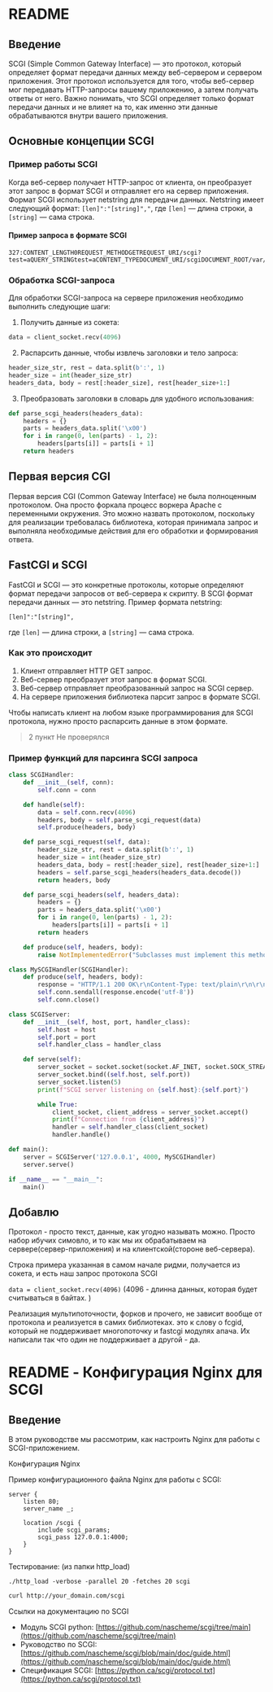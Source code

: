 # README

## Введение

SCGI (Simple Common Gateway Interface) — это протокол, который определяет формат передачи данных между веб-сервером и сервером приложения. Этот протокол используется для того, чтобы веб-сервер мог передавать HTTP-запросы вашему приложению, а затем получать ответы от него. Важно понимать, что SCGI определяет только формат передачи данных и не влияет на то, как именно эти данные обрабатываются внутри вашего приложения.

## Основные концепции SCGI

### Пример работы SCGI

Когда веб-сервер получает HTTP-запрос от клиента, он преобразует этот запрос в формат SCGI и отправляет его на сервер приложения. Формат SCGI использует netstring для передачи данных. Netstring имеет следующий формат: `[len]":"[string]","`, где `[len]` — длина строки, а `[string]` — сама строка.

#### Пример запроса в формате SCGI

```
327:CONTENT_LENGTH0REQUEST_METHODGETREQUEST_URI/scgi?test=aQUERY_STRINGtest=aCONTENT_TYPEDOCUMENT_URI/scgiDOCUMENT_ROOT/var/www/htmlSCGI1SERVER_PROTOCOLHTTP/1.1REQUEST_SCHEMEhttpREMOTE_ADDR127.0.0.1REMOTE_PORT60212SERVER_PORT80SERVER_NAME_HTTP_HOST127.0.0.1HTTP_USER_AGENTcurl/7.81.0HTTP_ACCEPT*/*,
```

### Обработка SCGI-запроса

Для обработки SCGI-запроса на сервере приложения необходимо выполнить следующие шаги:

1. Получить данные из сокета:

```python
data = client_socket.recv(4096)
```

2. Распарсить данные, чтобы извлечь заголовки и тело запроса:

```python
header_size_str, rest = data.split(b':', 1)
header_size = int(header_size_str)
headers_data, body = rest[:header_size], rest[header_size+1:]
```

3. Преобразовать заголовки в словарь для удобного использования:

```python
def parse_scgi_headers(headers_data):
    headers = {}
    parts = headers_data.split('\x00')
    for i in range(0, len(parts) - 1, 2):
        headers[parts[i]] = parts[i + 1]
    return headers
```

## Первая версия CGI

Первая версия CGI (Common Gateway Interface) не была полноценным протоколом. Она просто форкала процесс воркера Apache с переменными окружения. Это можно назвать протоколом, поскольку для реализации требовалась библиотека, которая принимала запрос и выполняла необходимые действия для его обработки и формирования ответа.

## FastCGI и SCGI

FastCGI и SCGI — это конкретные протоколы, которые определяют формат передачи запросов от веб-сервера к скрипту. В SCGI формат передачи данных — это netstring. Пример формата netstring:

```
[len]":"[string]", 
```

где `[len]` — длина строки, а `[string]` — сама строка.

### Как это происходит

1. Клиент отправляет HTTP GET запрос.
2. Веб-сервер преобразует этот запрос в формат SCGI.
3. Веб-сервер отправляет преобразованный запрос на SCGI сервер.
4. На сервере приложения библиотека парсит запрос в формате SCGI.

Чтобы написать клиент на любом языке программирования для SCGI протокола, нужно просто распарсить данные в этом формате.

> 2 пункт Не проверялся

### Пример функций для парсинга SCGI запроса

```python
class SCGIHandler:
    def __init__(self, conn):
        self.conn = conn

    def handle(self):
        data = self.conn.recv(4096)
        headers, body = self.parse_scgi_request(data)
        self.produce(headers, body)

    def parse_scgi_request(self, data):
        header_size_str, rest = data.split(b':', 1)
        header_size = int(header_size_str)
        headers_data, body = rest[:header_size], rest[header_size+1:]
        headers = self.parse_scgi_headers(headers_data.decode())
        return headers, body

    def parse_scgi_headers(self, headers_data):
        headers = {}
        parts = headers_data.split('\x00')
        for i in range(0, len(parts) - 1, 2):
            headers[parts[i]] = parts[i + 1]
        return headers

    def produce(self, headers, body):
        raise NotImplementedError("Subclasses must implement this method")

class MySCGIHandler(SCGIHandler):
    def produce(self, headers, body):
        response = "HTTP/1.1 200 OK\r\nContent-Type: text/plain\r\n\r\nHello, World!"
        self.conn.sendall(response.encode('utf-8'))
        self.conn.close()

class SCGIServer:
    def __init__(self, host, port, handler_class):
        self.host = host
        self.port = port
        self.handler_class = handler_class

    def serve(self):
        server_socket = socket.socket(socket.AF_INET, socket.SOCK_STREAM)
        server_socket.bind((self.host, self.port))
        server_socket.listen(5)
        print(f"SCGI server listening on {self.host}:{self.port}")

        while True:
            client_socket, client_address = server_socket.accept()
            print(f"Connection from {client_address}")
            handler = self.handler_class(client_socket)
            handler.handle()

def main():
    server = SCGIServer('127.0.0.1', 4000, MySCGIHandler)
    server.serve()

if __name__ == "__main__":
    main()
```

## Добавлю
Протокол - просто текст, данные, как угодно называть можно. Просто набор ибучих симовло, и то как мы их обрабатываем на сервере(сервер-приложения) и на клиентской(стороне веб-сервера).<br>

Строка примера указанная в самом начале ридми, получается из сокета, и есть наш запрос протокола SCGI<br>

`data = client_socket.recv(4096)` (4096 - длинна данных, которая будет считываться в байтах. )<br>

Реализация мультипоточности, форков и прочего, не зависит вообще от протокола и реализуется в самих библиотеках. это к слову о fcgid, который не поддерживает многопоточку и fastcgi модулях апача. Их написали так что один не поддерживает а другой - да.

# README - Конфигурация Nginx для SCGI

## Введение

В этом руководстве мы рассмотрим, как настроить Nginx для работы с SCGI-приложением. 

Конфигурация Nginx

Пример конфигурационного файла Nginx для работы с SCGI:

```nginx
server {
    listen 80;
    server_name _;

    location /scgi {
        include scgi_params;
        scgi_pass 127.0.0.1:4000;
    }
}
```

Тестирование: (из папки http_load)
```
./http_load -verbose -parallel 20 -fetches 20 scgi
```

```bash
curl http://your_domain.com/scgi
```

Ссылки на документацию по SCGI

- Модуль SCGI python: [https://github.com/nascheme/scgi/tree/main](https://github.com/nascheme/scgi/tree/main)
- Руководство по SCGI: [https://github.com/nascheme/scgi/blob/main/doc/guide.html](https://github.com/nascheme/scgi/blob/main/doc/guide.html)
- Спецификация SCGI: [https://python.ca/scgi/protocol.txt](https://python.ca/scgi/protocol.txt)

